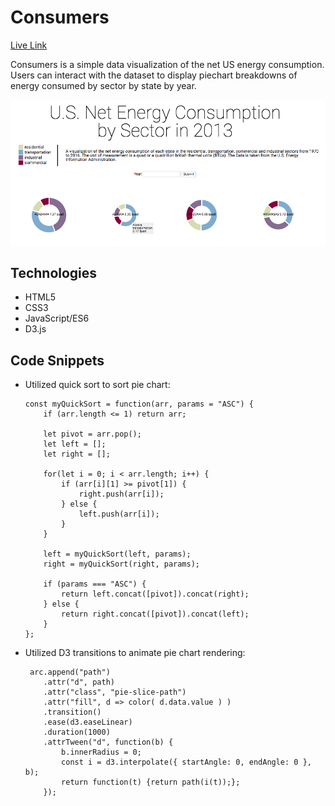 # Consumers
[Live Link](https://keyangsun.github.io/Consumers/)

Consumers is a simple data visualization of the net US energy consumption. Users 
can interact with the dataset to display piechart breakdowns of energy consumed 
by sector by state by year. 

![](/public/images/screen_capture.png)

## Technologies 
* HTML5
* CSS3
* JavaScript/ES6
* D3.js

## Code Snippets 
* Utilized quick sort to sort pie chart: 
    ```
    const myQuickSort = function(arr, params = "ASC") {
        if (arr.length <= 1) return arr; 

        let pivot = arr.pop();
        let left = [];
        let right = [];

        for(let i = 0; i < arr.length; i++) {
            if (arr[i][1] >= pivot[1]) {
                right.push(arr[i]);
            } else {
                left.push(arr[i]); 
            }
        }

        left = myQuickSort(left, params);
        right = myQuickSort(right, params); 

        if (params === "ASC") {
            return left.concat([pivot]).concat(right); 
        } else {
            return right.concat([pivot]).concat(left);
        }
    };
    ```
* Utilized D3 transitions to animate pie chart rendering: 
    ```
     arc.append("path")
        .attr("d", path)
        .attr("class", "pie-slice-path")
        .attr("fill", d => color( d.data.value ) )
        .transition() 
        .ease(d3.easeLinear)
        .duration(1000)
        .attrTween("d", function(b) {
            b.innerRadius = 0;
            const i = d3.interpolate({ startAngle: 0, endAngle: 0 }, b); 
            return function(t) {return path(i(t));}; 
        });
    ```
